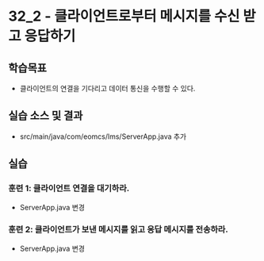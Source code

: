 # 32_2 - 클라이언트로부터 메시지를 수신 받고 응답하기

## 학습목표

- 클라이언트의 연결을 기다리고 데이터 통신을 수행할 수 있다.

## 실습 소스 및 결과

- src/main/java/com/eomcs/lms/ServerApp.java 추가

## 실습  

### 훈련 1: 클라이언트 연결을 대기하라.

- ServerApp.java 변경


### 훈련 2: 클라이언트가 보낸 메시지를 읽고 응답 메시지를 전송하라.

- ServerApp.java 변경